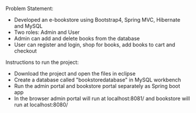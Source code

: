 Problem Statement: 
- Developed an e-bookstore using Bootstrap4, Spring MVC, Hibernate and MySQL
- Two roles: Admin and User
- Admin can add and delete books from the database 
- User can register and login, shop for books, add books to cart and checkout 

Instructions to run the project:
- Download the project and open the files in eclipse 
- Create a database called "bookstoredatabase" in MySQL workbench
- Run the admin portal and bookstore portal separately as Spring boot app
- In the browser admin portal will run at localhost:8081/ and bookstore will run at localhost:8080/
